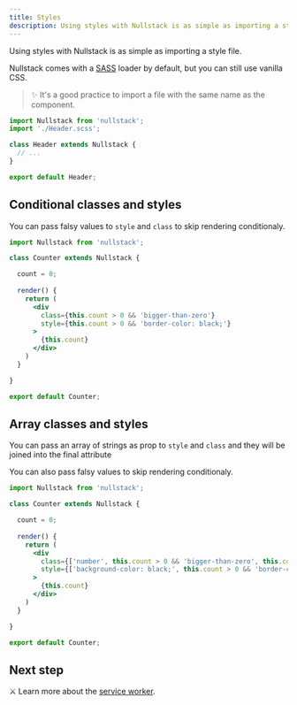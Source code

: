 ```yaml
---
title: Styles
description: Using styles with Nullstack is as simple as importing a style file
---
```


Using styles with Nullstack is as simple as importing a style file.

Nullstack comes with a [SASS](https://sass-lang.com) loader by default, but you can still use vanilla CSS.

> ✨ It's a good practice to import a file with the same name as the component.

```jsx
import Nullstack from 'nullstack';
import './Header.scss';

class Header extends Nullstack {
  // ...
}

export default Header;
```


## Conditional classes and styles

You can pass falsy values to `style` and `class` to skip rendering conditionaly.

```jsx
import Nullstack from 'nullstack';

class Counter extends Nullstack {

  count = 0;
  
  render() {
    return (
      <div 
        class={this.count > 0 && 'bigger-than-zero'}
        style={this.count > 0 && 'border-color: black;'}
      > 
        {this.count}
      </div>
    )
  }

}

export default Counter;
```

## Array classes and styles

You can pass an array of strings as prop to `style` and `class` and they will be joined into the final attribute

You can also pass falsy values to skip rendering conditionaly.

```jsx
import Nullstack from 'nullstack';

class Counter extends Nullstack {

  count = 0;
  
  render() {
    return (
      <div 
        class={['number', this.count > 0 && 'bigger-than-zero', this.count % 2 === 0 ? 'even' : 'odd' ]}
        style={['background-color: black;', this.count > 0 && 'border-color: black;', this.count % 2 === 0 ? 'color: blue;' : 'color-red;' ]}
      > 
        {this.count}
      </div>
    )
  }

}

export default Counter;
```

## Next step

⚔ Learn more about the [service worker](/service-worker).